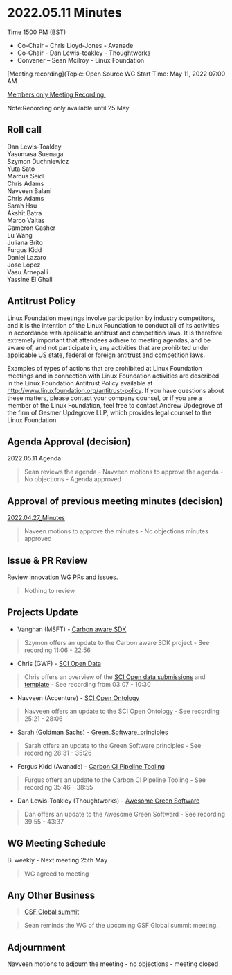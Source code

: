 # 2022.05.11 Minutes

Time 1500 PM (BST)

- Co-Chair – Chris Lloyd-Jones - Avanade
- Co-Chair - Dan Lewis-toakley - Thoughtworks
- Convener – Sean Mcilroy - Linux Foundation

[Meeting recording](Topic: Open Source WG
Start Time: May 11, 2022 07:00 AM

[Members only Meeting Recording:](https://docs.google.com/document/d/1BDtithDca2SvcRsRbyVRzs6lWnmvwMOvQvqpZHflOs4/edit)

Note:Recording only available until 25 May
  
## Roll call 
Dan Lewis-Toakley<br>
Yasumasa Suenaga<br>
Szymon Duchniewicz<br>
Yuta Sato<br>
Marcus Seidl<br>
Chris Adams<br>
Navveen Balani<br>
Chris Adams<br>
Sarah Hsu<br>
Akshit Batra<br>
Marco Valtas<br>
Cameron Casher<br>
Lu Wang<br>
Juliana Brito<br>
Furgus Kidd<br>
Daniel Lazaro<br>
Jose Lopez<br>
Vasu Arnepalli<br>
Yassine El Ghali<br>
  
## Antitrust Policy
Linux Foundation meetings involve participation by industry competitors, and it is the intention of the Linux Foundation to conduct 
all of its activities in accordance with applicable antitrust and competition laws. 
It is therefore extremely important that attendees adhere to meeting agendas, and be aware of, and not participate in, any activities 
that are prohibited under applicable US state, federal or foreign antitrust and competition laws.

Examples of types of actions that are prohibited at Linux Foundation meetings and in connection with Linux Foundation activities are 
described in the Linux Foundation Antitrust Policy available at http://www.linuxfoundation.org/antitrust-policy. 
If you have questions about these matters, please contact your company counsel, or if you are a member of the Linux Foundation, 
feel free to contact Andrew Updegrove of the firm of Gesmer Updegrove LLP, which provides legal counsel to the Linux Foundation.
  
## Agenda Approval (decision) 
2022.05.11 Agenda

> Sean reviews the agenda - Navveen motions to approve the agenda - No objections - Agenda approved
  
## Approval of previous meeting minutes (decision)
[2022.04.27_Minutes](https://github.com/Green-Software-Foundation/opensource_wg/blob/main/Agenda_Minutes/2022.04.27_Agenda.md)

> Naveen motions to approve the minutes - No objections minutes approved

## Issue & PR Review
Review innovation WG PRs and issues.

> Nothing to review

## Projects Update

- Vanghan (MSFT) - [Carbon aware SDK](https://github.com/Green-Software-Foundation/carbon-aware-sdk)

> Szymon offers an update to the Carbon aware SDK project - See recording 11:06 - 22:56

- Chris (GWF) - [SCI Open Data](https://github.com/Green-Software-Foundation/sci-data)

> Chris offers an overview of the [SCI Open data submissions](https://github.com/Green-Software-Foundation/sci-data/issues) and [template](https://github.com/Green-Software-Foundation/sci-data/issues/new/choose) - See recording from 03:07 - 10:30

- Navveen (Accenture) - [SCI Open Ontology](https://docs.google.com/document/d/1wPIMHOGxvaDH743CT0upf2AVR9pXwl6v/edit?usp=sharing&ouid=109368751668006670411&rtpof=true&sd=true)

> Navveen offers an update to the SCI Open Ontology - See recording 25:21 - 28:06

- Sarah (Goldman Sachs) - [Green_Software_principles](https://github.com/Green-Software-Foundation/Green_Software_principles)

> Sarah offers an update to the Green Software principles - See recording 28:31 - 35:26

- Fergus Kidd (Avanade) - [Carbon CI Pipeline Tooling](https://github.com/Green-Software-Foundation/Carbon_CI_Pipeline_Tooling)

> Furgus offers an update to the Carbon CI Pipeline Tooling - See recording 35:46 - 38:55

- Dan Lewis-Toakley (Thoughtworks) - [Awesome Green Software](https://github.com/Green-Software-Foundation/awesome-green-software/tree/dev)

> Dan offers an update to the Awesome Green Softward - See recording 39:55 - 43:37


## WG Meeting Schedule

Bi weekly - Next meeting 25th May

> WG agreed to meeting

## Any Other Business

> [GSF Global summit](https://greensoftware.foundation/)

> Sean reminds the WG of the upcoming GSF Global summit meeting.

## Adjournment

Navveen motions to adjourn the meeting - no objections - meeting closed
